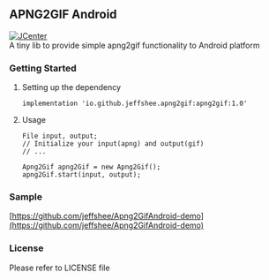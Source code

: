 ## APNG2GIF Android
[ ![JCenter](https://api.bintray.com/packages/jeffshee/maven/io.github.jeffshee.apng2gif/images/download.svg?version=1.0) ](https://bintray.com/jeffshee/maven/io.github.jeffshee.apng2gif/1.0/link)  
A tiny lib to provide simple apng2gif functionality to Android platform

### Getting Started
1. Setting up the dependency
	```
    implementation 'io.github.jeffshee.apng2gif:apng2gif:1.0'
    ```
2. Usage
	```
	File input, output;
	// Initialize your input(apng) and output(gif)
	// ...

	Apng2Gif apng2Gif = new Apng2Gif();
	apng2Gif.start(input, output);
    ```

### Sample
[https://github.com/jeffshee/Apng2GifAndroid-demo](https://github.com/jeffshee/Apng2GifAndroid-demo)

### License
Please refer to LICENSE file
